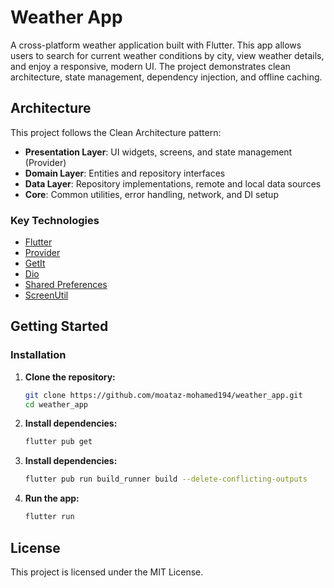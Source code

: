 # Weather App

A cross-platform weather application built with Flutter. This app allows users to search for current weather conditions by city, view weather details, and enjoy a responsive, modern UI. The project demonstrates clean architecture, state management, dependency injection, and offline caching.

## Architecture

This project follows the Clean Architecture pattern:

- **Presentation Layer**: UI widgets, screens, and state management (Provider)
- **Domain Layer**: Entities and repository interfaces
- **Data Layer**: Repository implementations, remote and local data sources
- **Core**: Common utilities, error handling, network, and DI setup

### Key Technologies
- [Flutter](https://flutter.dev/)
- [Provider](https://pub.dev/packages/provider)
- [GetIt](https://pub.dev/packages/get_it)
- [Dio](https://pub.dev/packages/dio)
- [Shared Preferences](https://pub.dev/packages/shared_preferences)
- [ScreenUtil](https://pub.dev/packages/flutter_screenutil)

## Getting Started

### Installation
1. **Clone the repository:**
   ```bash
   git clone https://github.com/moataz-mohamed194/weather_app.git
   cd weather_app
   ```
2. **Install dependencies:**
   ```bash
   flutter pub get
   ```
3. **Install dependencies:**
   ```bash
   flutter pub run build_runner build --delete-conflicting-outputs 
   ```
4. **Run the app:**
   ```bash
   flutter run
   ```


## License

This project is licensed under the MIT License.
